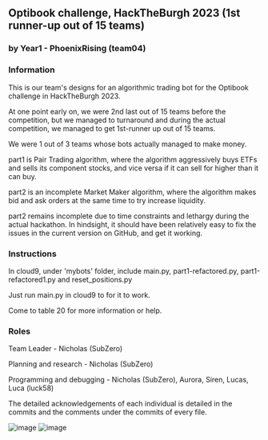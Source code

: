 ## Optibook challenge, HackTheBurgh 2023 (1st runner-up out of 15 teams)
### by Year1 - PhoenixRising (team04)

### Information

This is our team's designs for an algorithmic trading bot for the Optibook challenge in HackTheBurgh 2023.

At one point early on, we were 2nd last out of 15 teams before the competition, but we managed to turnaround and during the actual competition, we managed to get 1st-runner up out of 15 teams.

We were 1 out of 3 teams whose bots actually managed to make money.

part1 is Pair Trading algorithm, where the algorithm aggressively buys ETFs and sells its component stocks, and vice versa if it can sell for higher than it can buy.

part2 is an incomplete Market Maker algorithm, where the algorithm makes bid and ask orders at the same time to try increase liquidity.

part2 remains incomplete due to time constraints and lethargy during the actual hackathon. In hindsight, it should have been relatively easy to fix the issues in the current version on GitHub, and get it working.

### Instructions

In cloud9, under 'mybots' folder, include main.py, part1-refactored.py, part1-refactored1.py and reset_positions.py

Just run main.py in cloud9 to for it to work.

Come to table 20 for more information or help.

### Roles

Team Leader - Nicholas (SubZero)

Planning and research - Nicholas (SubZero)

Programming and debugging - Nicholas (SubZero), Aurora, Siren, Lucas, Luca (luck58)

The detailed acknowledgements of each individual is detailed in the commits and the comments under the commits of every file.

![image](https://user-images.githubusercontent.com/72307706/223787561-8da72025-5331-4153-a5ae-3a7059a38290.png)
![image](https://user-images.githubusercontent.com/72307706/223788371-df3286d7-2902-4705-afcc-a30cd429820c.png)
